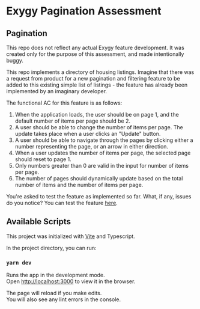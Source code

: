 # Exygy Pagination Assessment

## Pagination

This repo does not reflect any actual Exygy feature development. It was created only for the purpose of this assessment, and made intentionally buggy.

This repo implements a directory of housing listings. Imagine that there was a request from product for a new pagination and filtering feature to be added to this existing simple list of listings - the feature has already been implemented by an imaginary developer.

The functional AC for this feature is as follows:
1. When the application loads, the user should be on page 1, and the default number of items per page should be 2.
2. A user should be able to change the number of items per page. The update takes place when a user clicks an "Update" button.
3. A user should be able to navigate through the pages by clicking either a number representing the page, or an arrow in either direction.
4. When a user updates the number of items per page, the selected page should reset to page 1.
5. Only numbers greater than 0 are valid in the input for number of items per page.
6. The number of pages should dynamically update based on the total number of items and the number of items per page.

You're asked to test the feature as implemented so far. What, if any, issues do you notice? You can test the feature [here](https://exygy-pagination.netlify.app/).

## Available Scripts

This project was initialized with [Vite](https://vitejs.dev/) and Typescript.

In the project directory, you can run:

### `yarn dev`

Runs the app in the development mode.\
Open [http://localhost:3000](http://localhost:3000) to view it in the browser.

The page will reload if you make edits.\
You will also see any lint errors in the console.
